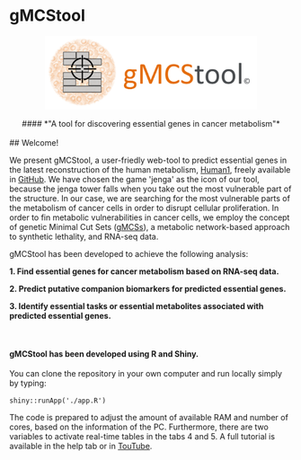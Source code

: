 # gMCStool

<p style="text-align:center;"><img src="www/logo_gMCStool_2.png" alt="Welcome" style="width: 75%"/></p>

<center>
#### *"A tool for discovering essential genes in cancer metabolism"*
</center>


<br>
## Welcome!

We present gMCStool, a user-friedly web-tool to predict essential genes in the latest reconstruction of the human metabolism, [Human1](https://www.ncbi.nlm.nih.gov/pmc/articles/PMC7331181/), freely available in [GitHub](https://github.com/SysBioChalmers/Human-GEM). 
We have chosen the game 'jenga' as the icon of our tool, because the jenga tower falls when you take out the most vulnerable part of the structure. In our case, we are searching for the most vulnerable parts of the metabolism of cancer cells in order to disrupt cellular proliferation. 
In order to fin metabolic vulnerabilities in cancer cells, we employ the concept of genetic Minimal Cut Sets ([gMCSs](https://academic.oup.com/bioinformatics/article/35/3/535/5056753)), a metabolic network-based approach to synthetic lethality, and RNA-seq data. 
<br>

gMCStool has been developed to achieve the following analysis:

**1. Find essential genes for cancer metabolism based on RNA-seq data.**

**2. Predict putative companion biomarkers for predicted essential genes.** 

**3. Identify essential tasks or essential metabolites associated with predicted essential genes.**

<br>

#### gMCStool has been developed using R and Shiny. 
You can clone the repository in your own computer and run locally simply by typing:

```{r eval=F, echo=T}
shiny::runApp('./app.R')
```

The code is prepared to adjust the amount of available RAM and number of cores, based on the information of the PC. Furthermore, there are two variables to activate real-time tables in the tabs 4 and 5. A full tutorial is available in the help tab or in [TouTube](https://www.youtube.com/watch?v=k9OM2lhDHEU).

